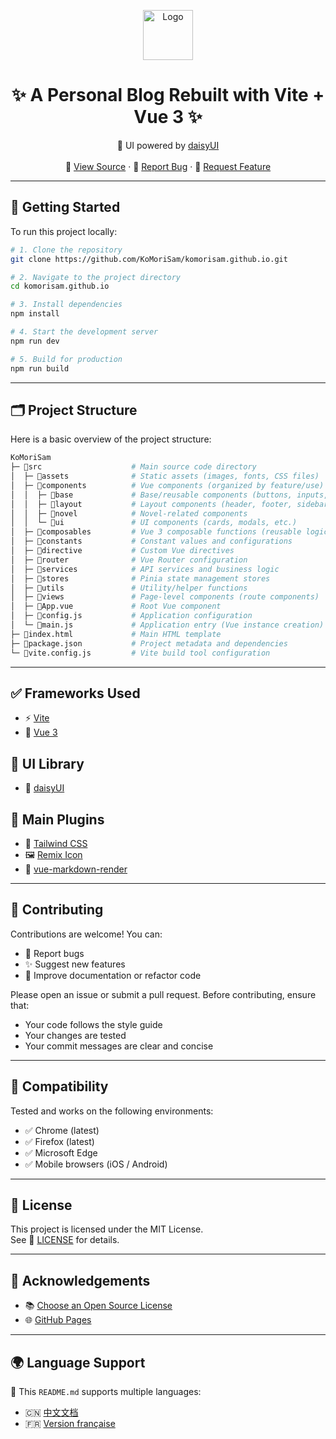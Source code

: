 <p align="center">
  <a href="https://komorisam.github.io/">
    <img src="https://komorisam.github.io/favicon.webp" alt="Logo" width="80" height="80">
  </a>

  <h1 align="center">✨ A Personal Blog Rebuilt with Vite + Vue 3 ✨</h1>
  <p align="center">
    🎨 UI powered by <a href="https://daisyui.com">daisyUI</a>
    <br />
    <br />
    <span>
      📂 <a href="https://github.com/KoMoriSam/komorisam.github.io">View Source</a>
    </span>
    ·
    <span>
      🐞 <a href="https://github.com/KoMoriSam/komorisam.github.io/issues">Report Bug</a>
    </span>
    ·
    <span>
      🚀 <a href="https://github.com/KoMoriSam/komorisam.github.io/issues">Request Feature</a>
    </span>
  </p>

---

## 🚀 Getting Started

To run this project locally:

```bash
# 1. Clone the repository
git clone https://github.com/KoMoriSam/komorisam.github.io.git

# 2. Navigate to the project directory
cd komorisam.github.io

# 3. Install dependencies
npm install

# 4. Start the development server
npm run dev

# 5. Build for production
npm run build
```

---

## 🗂️ Project Structure

Here is a basic overview of the project structure:

```bash
KoMoriSam  
├─ 📁src                    # Main source code directory  
│  ├─ 📁assets              # Static assets (images, fonts, CSS files)  
│  ├─ 📁components          # Vue components (organized by feature/use)  
│  │  ├─ 📁base             # Base/reusable components (buttons, inputs, etc.)  
│  │  ├─ 📁layout           # Layout components (header, footer, sidebar)  
│  │  ├─ 📁novel            # Novel-related components  
│  │  └─ 📁ui               # UI components (cards, modals, etc.)  
│  ├─ 📁composables         # Vue 3 composable functions (reusable logic)  
│  ├─ 📁constants           # Constant values and configurations  
│  ├─ 📁directive           # Custom Vue directives  
│  ├─ 📁router              # Vue Router configuration  
│  ├─ 📁services            # API services and business logic  
│  ├─ 📁stores              # Pinia state management stores  
│  ├─ 📁utils               # Utility/helper functions  
│  ├─ 📁views               # Page-level components (route components)  
│  ├─ 📄App.vue             # Root Vue component  
│  ├─ 📄config.js           # Application configuration  
│  └─ 📄main.js             # Application entry (Vue instance creation)  
├─ 📄index.html             # Main HTML template  
├─ 📄package.json           # Project metadata and dependencies  
└─ 📄vite.config.js         # Vite build tool configuration  
```

---

## ✅ Frameworks Used

- ⚡ [Vite](https://vite.dev/)
- 🧩 [Vue 3](https://vuejs.org/)

## 🧱 UI Library

- 🌼 [daisyUI](https://daisyui.com/)

## 🔌 Main Plugins

- 🎨 [Tailwind CSS](https://tailwindcss.com)
- 🖼️ [Remix Icon](https://remixicon.com)
- 📄 [vue-markdown-render](https://github.com/cloudacy/vue-markdown-render)

---

## 🤝 Contributing

Contributions are welcome! You can:

- 🐞 Report bugs
- ✨ Suggest new features
- 🧹 Improve documentation or refactor code

Please open an issue or submit a pull request. Before contributing, ensure that:

- Your code follows the style guide
- Your changes are tested
- Your commit messages are clear and concise

---

## 🧪 Compatibility

Tested and works on the following environments:

- ✅ Chrome (latest)
- ✅ Firefox (latest)
- ✅ Microsoft Edge
- ✅ Mobile browsers (iOS / Android)

---

## 📜 License

This project is licensed under the MIT License.  
See 📄 [LICENSE](https://github.com/KoMoriSam/komorisam.github.io/blob/master/LICENSE) for details.

---

## 🙏 Acknowledgements

- 📚 [Choose an Open Source License](https://choosealicense.com)
- 🌐 [GitHub Pages](https://pages.github.com)

---

## 🌍 Language Support

📖 This `README.md` supports multiple languages:

- 🇨🇳 [中文文档](https://github.com/KoMoriSam/komorisam.github.io/blob/main/README.md)
- 🇫🇷 [Version française](https://github.com/KoMoriSam/komorisam.github.io/blob/main/README_fr.md)
